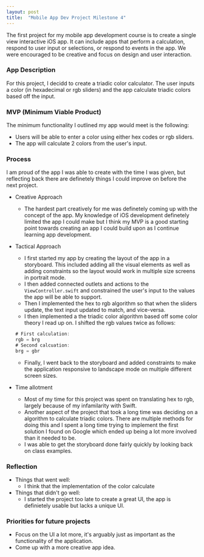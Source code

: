 ```yaml
---
layout: post
title:  "Mobile App Dev Project Milestone 4"
---
```


The first project for my mobile app development course is to create a single view interactive iOS app. It can include apps that perform a calculation, respond to user input or selections, or respond to events in the app. We were encouraged to be creative and focus on design and user interaction.

### App Description
For this project, I decidd to create a triadic color calculator. The user inputs a color (in hexadecimal or rgb sliders) and the app calculate triadic colors based off the input.

### MVP (Minimum Viable Product)
The minimum functionality I outlined my app would meet is the following:
* Users will be able to enter a color using either hex codes or rgb sliders. 
* The app will calculate 2 colors from the user's input. 

### Process
I am proud of the app I was able to create with the time I was given, but reflecting back there are definetely things I could improve on before the next project.
* Creative Approach
    * The hardest part creatively for me was definetely coming up with the concept of the app. My knowledge of iOS development definetely limited the app I could make but I think my MVP is a good starting point towards creating an app I could build upon as I continue learning app development.
* Tactical Approach
    * I first started my app by creating the layout of the app in a storyboard. This included adding all the visual elements as well as adding  constraints so the layout would work in multiple size screens in portrait mode.
    * I then added connected outlets and actions to the `ViewController.swift` and constrained the user's input to the values the app will be able to support.
    * Then I implemented the hex to rgb algorithm so that when the sliders update, the text input updated to match, and vice-versa.
    * I then implemented a the triadic color algorithm based off some color theory I read up on. I shifted the rgb values twice as follows:

    ```swift
    # First calculation:
    rgb = brg
    # Second calcuation:
    brg = gbr
    ```
    * Finally, I went back to the storyboard and added constraints to make the application responsive to landscape mode on multiple different screen sizes. 
* Time allotment
    * Most of my time for this project was spent on translating hex to rgb, largely because of my infamilarity with Swift. 
    * Another aspect of the project that took a long time was deciding on a algorithm to calculate triadic colors. There are multiple methods for doing this and I spent a long time trying to implement the first solution I found on Google which ended up being a lot more involved than it needed to be.
    * I was able to get the storyboard done fairly quickly by looking back on class examples.

### Reflection
* Things that went well:
    * I think that the implementation of the color calculate 
* Things that didn't go well:
    * I started the project too late to create a great UI, the app is definietely usable but lacks a unique UI.

### Priorities for future projects
* Focus on the UI a lot more, it's arguably just as important as the functionality of the application.
* Come up with a more creative app idea.